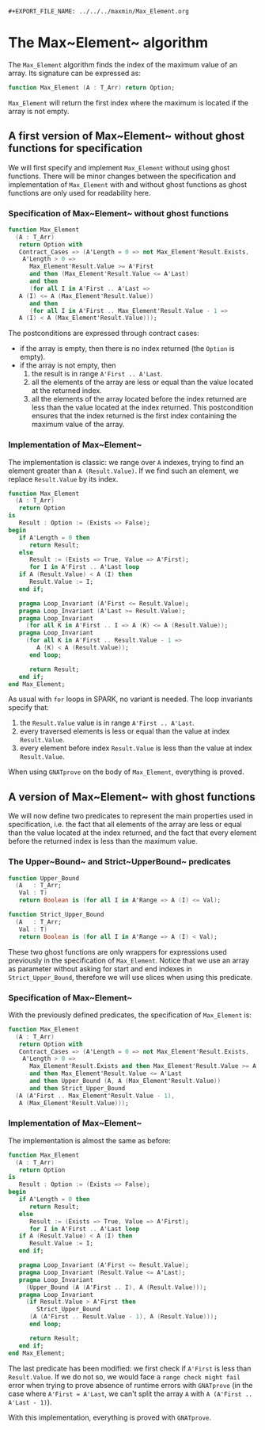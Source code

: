 ```{=org}
#+EXPORT_FILE_NAME: ../../../maxmin/Max_Element.org
```
# The Max~Element~ algorithm

The `Max_Element` algorithm finds the index of the maximum value of an
array. Its signature can be expressed as:

``` ada
function Max_Element (A : T_Arr) return Option;
```

`Max_Element` will return the first index where the maximum is located
if the array is not empty.

## A first version of Max~Element~ without ghost functions for specification

We will first specify and implement `Max_Element` without using ghost
functions. There will be minor changes between the specification and
implementation of `Max_Element` with and without ghost functions as
ghost functions are only used for readability here.

### Specification of Max~Element~ without ghost functions

``` ada
function Max_Element
  (A : T_Arr)
   return Option with
   Contract_Cases => (A'Length = 0 => not Max_Element'Result.Exists,
    A'Length > 0 =>
      Max_Element'Result.Value >= A'First
      and then (Max_Element'Result.Value <= A'Last)
      and then
      (for all I in A'First .. A'Last =>
   A (I) <= A (Max_Element'Result.Value))
      and then
      (for all I in A'First .. Max_Element'Result.Value - 1 =>
   A (I) < A (Max_Element'Result.Value)));
```

The postconditions are expressed through contract cases:

-   if the array is empty, then there is no index returned (the `Option`
    is empty).
-   if the array is not empty, then
    1.  the result is in range `A'First .. A'Last`.
    2.  all the elements of the array are less or equal than the value
        located at the returned index.
    3.  all the elements of the array located before the index returned
        are less than the value located at the index returned. This
        postcondition ensures that the index returned is the first index
        containing the maximum value of the array.

### Implementation of Max~Element~

The implementation is classic: we range over `A` indexes, trying to find
an element greater than `A (Result.Value)`. If we find such an element,
we replace `Result.Value` by its index.

``` ada
function Max_Element
  (A : T_Arr)
   return Option
is
   Result : Option := (Exists => False);
begin
   if A'Length = 0 then
      return Result;
   else
      Result := (Exists => True, Value => A'First);
      for I in A'First .. A'Last loop
   if A (Result.Value) < A (I) then
      Result.Value := I;
   end if;

   pragma Loop_Invariant (A'First <= Result.Value);
   pragma Loop_Invariant (A'Last >= Result.Value);
   pragma Loop_Invariant
     (for all K in A'First .. I => A (K) <= A (Result.Value));
   pragma Loop_Invariant
     (for all K in A'First .. Result.Value - 1 =>
        A (K) < A (Result.Value));
      end loop;

      return Result;
   end if;
end Max_Element;
```

As usual with `for` loops in SPARK, no variant is needed. The loop
invariants specify that:

1.  the `Result.Value` value is in range `A'First .. A'Last`.
2.  every traversed elements is less or equal than the value at index
    `Result.Value`.
3.  every element before index `Result.Value` is less than the value at
    index `Result.Value`.

When using `GNATprove` on the body of `Max_Element`, everything is
proved.

## A version of Max~Element~ with ghost functions

We will now define two predicates to represent the main properties used
in specification, i.e. the fact that all elements of the array are less
or equal than the value located at the index returned, and the fact that
every element before the returned index is less than the maximum value.

### The Upper~Bound~ and Strict~UpperBound~ predicates

``` ada
function Upper_Bound
  (A   : T_Arr;
   Val : T)
   return Boolean is (for all I in A'Range => A (I) <= Val);
```

``` ada
function Strict_Upper_Bound
  (A   : T_Arr;
   Val : T)
   return Boolean is (for all I in A'Range => A (I) < Val);
```

These two ghost functions are only wrappers for expressions used
previously in the specification of `Max_Element`. Notice that we use an
array as parameter without asking for start and end indexes in
`Strict_Upper_Bound`, therefore we will use slices when using this
predicate.

### Specification of Max~Element~

With the previously defined predicates, the specification of
`Max_Element` is:

``` ada
function Max_Element
  (A : T_Arr)
   return Option with
   Contract_Cases => (A'Length = 0 => not Max_Element'Result.Exists,
    A'Length > 0 =>
      Max_Element'Result.Exists and then Max_Element'Result.Value >= A'First
      and then Max_Element'Result.Value <= A'Last
      and then Upper_Bound (A, A (Max_Element'Result.Value))
      and then Strict_Upper_Bound
  (A (A'First .. Max_Element'Result.Value - 1),
   A (Max_Element'Result.Value)));
```

### Implementation of Max~Element~

The implementation is almost the same as before:

``` ada
function Max_Element
  (A : T_Arr)
   return Option
is
   Result : Option := (Exists => False);
begin
   if A'Length = 0 then
      return Result;
   else
      Result := (Exists => True, Value => A'First);
      for I in A'First .. A'Last loop
   if A (Result.Value) < A (I) then
      Result.Value := I;
   end if;

   pragma Loop_Invariant (A'First <= Result.Value);
   pragma Loop_Invariant (Result.Value <= A'Last);
   pragma Loop_Invariant
     (Upper_Bound (A (A'First .. I), A (Result.Value)));
   pragma Loop_Invariant
     (if Result.Value > A'First then
        Strict_Upper_Bound
      (A (A'First .. Result.Value - 1), A (Result.Value)));
      end loop;

      return Result;
   end if;
end Max_Element;
```

The last predicate has been modified: we first check if `A'First` is
less than `Result.Value`. If we do not so, we would face a
`range check might fail` error when trying to prove absence of runtime
errors with `GNATprove` (in the case where `A'First =
     A'Last`, we can\'t split the array `A` with `A (A'First
     .. A'Last - 1)`).

With this implementation, everything is proved with `GNATprove`.
